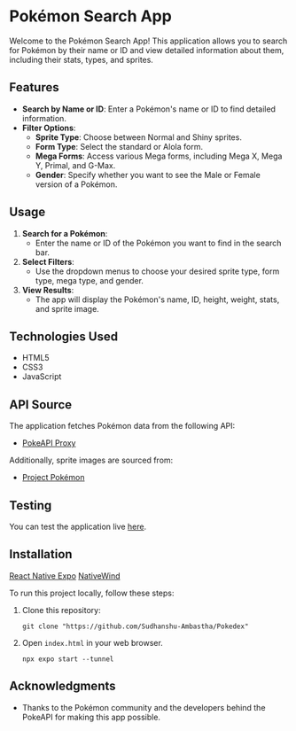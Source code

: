 # Pokémon Search App

Welcome to the Pokémon Search App! This application allows you to search for Pokémon by their name or ID and view detailed information about them, including their stats, types, and sprites.

## Features

- **Search by Name or ID**: Enter a Pokémon's name or ID to find detailed information.
- **Filter Options**:
  - **Sprite Type**: Choose between Normal and Shiny sprites.
  - **Form Type**: Select the standard or Alola form.
  - **Mega Forms**: Access various Mega forms, including Mega X, Mega Y, Primal, and G-Max.
  - **Gender**: Specify whether you want to see the Male or Female version of a Pokémon.

## Usage

1. **Search for a Pokémon**: 
   - Enter the name or ID of the Pokémon you want to find in the search bar.
2. **Select Filters**: 
   - Use the dropdown menus to choose your desired sprite type, form type, mega type, and gender.
3. **View Results**: 
   - The app will display the Pokémon's name, ID, height, weight, stats, and sprite image.

## Technologies Used

- HTML5
- CSS3
- JavaScript

## API Source

The application fetches Pokémon data from the following API:
- [PokeAPI Proxy](https://pokeapi-proxy.freecodecamp.rocks/api/pokemon/)

Additionally, sprite images are sourced from:
- [Project Pokémon](https://projectpokemon.org/home/docs/spriteindex_148/3d-models-generation-1-pok%C3%A9mon-r90/)

## Testing

You can test the application live [here](https://onecompiler.com/html/42swhnzxd).

## Installation
[React Native Expo](https://reactnative.dev/docs/environment-setup)
[NativeWind](https://www.nativewind.dev/getting-started/expo-router)

To run this project locally, follow these steps:

1. Clone this repository:
   ```
   git clone "https://github.com/Sudhanshu-Ambastha/Pokedex"
   ```
2. Open `index.html` in your web browser.   
   ```
   npx expo start --tunnel
   ```

## Acknowledgments

- Thanks to the Pokémon community and the developers behind the PokeAPI for making this app possible.